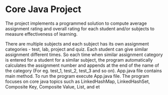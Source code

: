 # Core Java Project
The project implements a programmed solution to compute average assignment rating and overall rating for each student and/or subjects to measure effectiveness of learning.

There are multiple subjects and each subject has its own assignment categories - test, lab, project and quiz. Each student can give similar assignment different times. So each time when similar assignment category is entered for a student for a similar subject, the program automatically calculates the assignment number and appends at the end of the name of the category (For eg. test_1, test_2, test_3 and so on).
App.java file contains main method. To run the program execute App.java file.
The program focuses on core java topics such as LinkedHashMap, LinkedHashSet, Composite Key, Composite Value, List, and et
